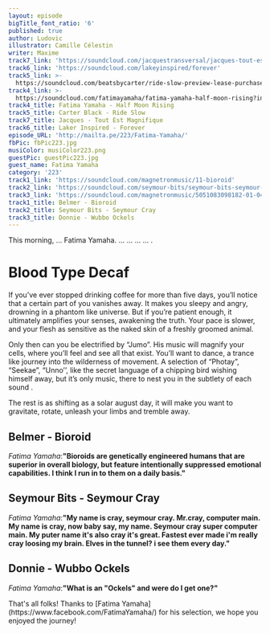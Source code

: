 ```yaml
---
layout: episode
bigTitle_font_ratio: '6'
published: true
author: Ludovic
illustrator: Camille Célestin
writer: Maxime
track7_link: 'https://soundcloud.com/jacquestransversal/jacques-tout-est-magnifique'
track6_link: 'https://soundcloud.com/lakeyinspired/forever'
track5_link: >-
  https://soundcloud.com/beatsbycarter/ride-slow-preview-lease-purchase-info-full-beat-pack-in-description
track4_link: >-
  https://soundcloud.com/fatimayamaha/fatima-yamaha-half-moon-rising?in=fatimayamaha/sets/fatima-yamaha-between-worlds
track4_title: Fatima Yamaha - Half Moon Rising
track5_title: Carter Black - Ride Slow
track7_title: Jacques - Tout Est Magnifique
track6_title: Laker Inspired - Forever
episode_URL: 'http://mailta.pe/223/Fatima-Yamaha/'
fbPic: fbPic223.jpg
musiColor: musiColor223.png
guestPic: guestPic223.jpg
guest_name: Fatima Yamaha
category: '223'
track1_link: 'https://soundcloud.com/magnetronmusic/11-bioroid'
track2_link: 'https://soundcloud.com/seymour-bits/seymour-bits-seymour-cray'
track3_link: 'https://soundcloud.com/magnetronmusic/5051083098182-01-04'
track1_title: Belmer - Bioroid
track2_title: Seymour Bits - Seymour Cray
track3_title: Donnie - Wubbo Ockels
---
```

<p id="introduction">This morning, ... Fatima Yamaha. ... ... ... ... .</p>

# Blood Type Decaf 

If you’ve ever stopped drinking coffee for more than five days, you’ll notice that a certain part of you vanishes away. It makes you sleepy and angry, drowning in a phantom like universe. But if you’re patient enough, it ultimately amplifies your senses, awakening the truth. Your pace is slower, and your flesh as sensitive as the naked skin of a freshly groomed animal.  

Only then can you be electrified by “Jumo”. His music will magnify your cells, where you’ll feel and see all that exist. You’ll want to dance, a trance like journey into the wilderness of movement. A selection of “Photay”, “Seekae”, “Unno’’, like the secret language of a chipping bird wishing himself away, but it’s only music, there to nest you in the subtlety of each sound . 

The rest is as shifting as a solar august day, it will make you want to gravitate, rotate, unleash your limbs and tremble away. 


## Belmer - Bioroid
_Fatima Yamaha_:**"**Bioroids are genetically engineered humans that are superior in overall biology, but feature intentionally suppressed emotional capabilities. I think I run in to them on a daily basis.**"**

## Seymour Bits - Seymour Cray
_Fatima Yamaha_:**"**My name is cray, seymour cray. Mr.cray, computer main. My name is cray, now baby say, my name. Seymour cray super computer main. My puter name it's also cray it's great. Fastest ever made i'm really cray loosing my brain. Elves in the tunnel? i see them every day.**"**

## Donnie - Wubbo Ockels
_Fatima Yamaha_:**"**What is an "Ockels" and were do I get one?**"**

<p id="outroduction">That's all folks! Thanks to [Fatima Yamaha](https://www.facebook.com/FatimaYamaha/) for his selection, we hope you enjoyed the journey!</p>
